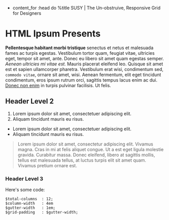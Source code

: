 - content_for :head do
  %title SUSY | The Un-obstruive, Responsive Grid for Designers
  
# HTML Ipsum Presents

**Pellentesque habitant morbi tristique** senectus et netus et malesuada fames ac turpis egestas. Vestibulum tortor quam, feugiat vitae, ultricies eget, tempor sit amet, ante. Donec eu libero sit amet quam egestas semper. *Aenean ultricies mi vitae est.* Mauris placerat eleifend leo. Quisque sit amet est et sapien ullamcorper pharetra. Vestibulum erat wisi, condimentum sed, `commodo vitae`, ornare sit amet, wisi. Aenean fermentum, elit eget tincidunt condimentum, eros ipsum rutrum orci, sagittis tempus lacus enim ac dui. [Donec non enim](#) in turpis pulvinar facilisis. Ut felis.

## Header Level 2

1. Lorem ipsum dolor sit amet, consectetuer adipiscing elit.
2. Aliquam tincidunt mauris eu risus.

* Lorem ipsum dolor sit amet, consectetuer adipiscing elit.
* Aliquam tincidunt mauris eu risus.

> Lorem ipsum dolor sit amet, consectetur adipiscing elit. Vivamus magna. Cras in mi at felis aliquet congue. Ut a est eget ligula molestie gravida. Curabitur massa. Donec eleifend, libero at sagittis mollis, tellus est malesuada tellus, at luctus turpis elit sit amet quam. Vivamus pretium ornare est.

### Header Level 3
Here's some code:

    $total-columns  : 12;
    $column-width   : 4em
    $gutter-width   : 1em;
    $grid-padding   : $gutter-width;